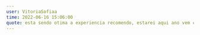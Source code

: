 ```yaml
---
user: VitoriaSofiaa
time: 2022-06-16 15:06:00
quote: esta sendo otima a experiencia recomendo, estarei aqui ano vem com certeza!!!.
---
```

